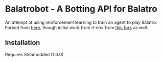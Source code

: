 # Balatrobot - A Botting API for Balatro

An attempt at using reinforcement learning to train an agent to play Balatro.
Forked from [here](https://github.com/besteon/balatrobot/assets/103706338/8722b3ec-e74f-4953-a201-47e2f9bd13a9), though
initial work from rl-env from [this fork](https://github.com/giewev/balatrobot/tree/main) as well.

## Installation

Requires Steamodded (1.0.0)
